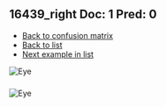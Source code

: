 ## 16439_right Doc: 1 Pred: 0
- [Back to confusion matrix](https://github.com/juliandewit/kaggle_retinopathy/blob/master/matrix.md)
- [Back to list](https://github.com/juliandewit/kaggle_retinopathy/blob/master/lists/10/list.md)
- [Next example in list](https://github.com/juliandewit/kaggle_retinopathy/blob/master/lists/10/16/16488_left.md)

![Eye](https://retinopaty.blob.core.windows.net/size1024/16439_right_1.jpeg)

### 

![Eye]()
